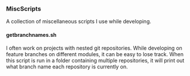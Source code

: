 ### MiscScripts

A collection of miscellaneous scripts I use while developing.

#### getbranchnames.sh

I often work on projects with nested git repositories.  While developing on feature branches on different modules, it can be easy to lose track.  When this script is run in a folder containing multiple repositories, it will print out what branch name each repository is currently on.
